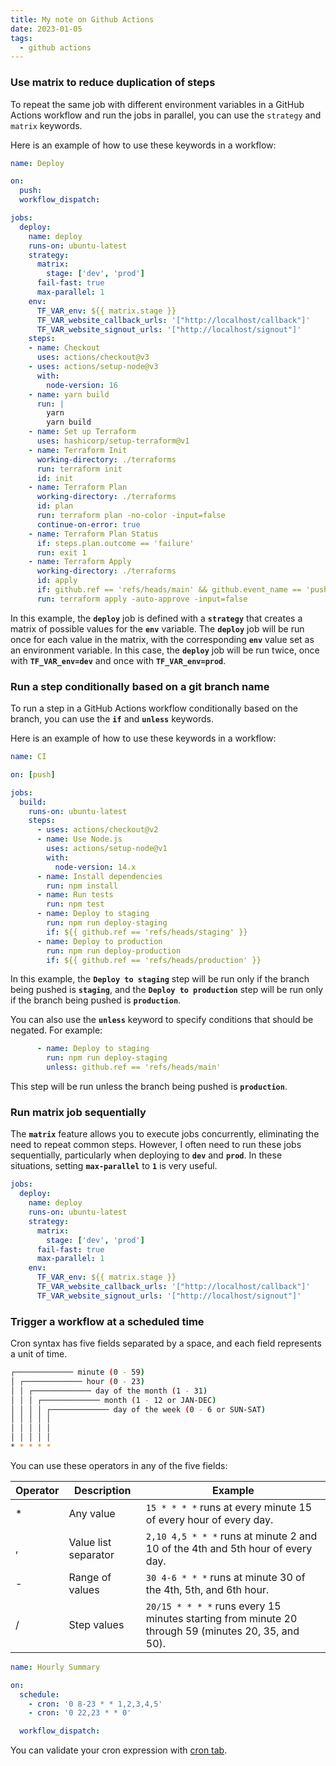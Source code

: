 ```yaml
---
title: My note on Github Actions
date: 2023-01-05
tags:
  - github actions
---
```


### Use matrix to reduce duplication of steps

To repeat the same job with different environment variables in a GitHub Actions workflow and run the jobs in parallel, you can use the `strategy` and `matrix` keywords.

Here is an example of how to use these keywords in a workflow:

```yaml
name: Deploy

on:
  push:
  workflow_dispatch:

jobs:
  deploy:
    name: deploy
    runs-on: ubuntu-latest
    strategy:
      matrix:
        stage: ['dev', 'prod']
      fail-fast: true
      max-parallel: 1
    env:
      TF_VAR_env: ${{ matrix.stage }}
      TF_VAR_website_callback_urls: '["http://localhost/callback"]'
      TF_VAR_website_signout_urls: '["http://localhost/signout"]'
    steps:
    - name: Checkout
      uses: actions/checkout@v3
    - uses: actions/setup-node@v3
      with:
        node-version: 16
    - name: yarn build
      run: |
        yarn
        yarn build
    - name: Set up Terraform
      uses: hashicorp/setup-terraform@v1
    - name: Terraform Init
      working-directory: ./terraforms
      run: terraform init
      id: init
    - name: Terraform Plan
      working-directory: ./terraforms
      id: plan
      run: terraform plan -no-color -input=false
      continue-on-error: true
    - name: Terraform Plan Status
      if: steps.plan.outcome == 'failure'
      run: exit 1
    - name: Terraform Apply
      working-directory: ./terraforms
      id: apply
      if: github.ref == 'refs/heads/main' && github.event_name == 'push'
      run: terraform apply -auto-approve -input=false
```

In this example, the **`deploy`** job is defined with a **`strategy`** that creates a matrix of possible values for the **`env`** variable. The **`deploy`** job will be run once for each value in the matrix, with the corresponding **`env`** value set as an environment variable. In this case, the **`deploy`** job will be run twice, once with **`TF_VAR_env=dev`** and once with **`TF_VAR_env=prod`**.

### Run a step conditionally based on a git branch name

To run a step in a GitHub Actions workflow conditionally based on the branch, you can use the **`if`** and **`unless`** keywords.

Here is an example of how to use these keywords in a workflow:

```yaml
name: CI

on: [push]

jobs:
  build:
    runs-on: ubuntu-latest
    steps:
      - uses: actions/checkout@v2
      - name: Use Node.js
        uses: actions/setup-node@v1
        with:
          node-version: 14.x
      - name: Install dependencies
        run: npm install
      - name: Run tests
        run: npm test
      - name: Deploy to staging
        run: npm run deploy-staging
        if: ${{ github.ref == 'refs/heads/staging' }}
      - name: Deploy to production
        run: npm run deploy-production
        if: ${{ github.ref == 'refs/heads/production' }}
```

In this example, the **`Deploy to staging`** step will be run only if the branch being pushed is **`staging`**, and the **`Deploy to production`** step will be run only if the branch being pushed is **`production`**.

You can also use the **`unless`** keyword to specify conditions that should be negated. For example:

```yaml
      - name: Deploy to staging
        run: npm run deploy-staging
        unless: github.ref == 'refs/heads/main'
```

This step will be run unless the branch being pushed is **`production`**.

### Run matrix job sequentially

The **`matrix`** feature allows you to execute jobs concurrently, eliminating the need to repeat common steps. However, I often need to run these jobs sequentially, particularly when deploying to **`dev`** and **`prod`**. In these situations, setting **`max-parallel`** to **`1`** is very useful.

```yaml
jobs:
  deploy:
    name: deploy
    runs-on: ubuntu-latest
    strategy:
      matrix:
        stage: ['dev', 'prod']
      fail-fast: true
      max-parallel: 1
    env:
      TF_VAR_env: ${{ matrix.stage }}
      TF_VAR_website_callback_urls: '["http://localhost/callback"]'
      TF_VAR_website_signout_urls: '["http://localhost/signout"]'
```

### Trigger a workflow at a scheduled time

Cron syntax has five fields separated by a space, and each field represents a unit of time.

```bash
┌───────────── minute (0 - 59)
│ ┌───────────── hour (0 - 23)
│ │ ┌───────────── day of the month (1 - 31)
│ │ │ ┌───────────── month (1 - 12 or JAN-DEC)
│ │ │ │ ┌───────────── day of the week (0 - 6 or SUN-SAT)
│ │ │ │ │
│ │ │ │ │
│ │ │ │ │
* * * * *
```

You can use these operators in any of the five fields:

Operator|Description|Example
---|---|---
*|Any value|`15 * * * *` runs at every minute 15 of every hour of every day.
,|Value list separator|`2,10 4,5 * * *` runs at minute 2 and 10 of the 4th and 5th hour of every day.
-|Range of values|`30 4-6 * * *` runs at minute 30 of the 4th, 5th, and 6th hour.
/|Step values|`20/15 * * * *` runs every 15 minutes starting from minute 20 through 59 (minutes 20, 35, and 50).

```yaml
name: Hourly Summary

on:
  schedule:
    - cron: '0 8-23 * * 1,2,3,4,5'
    - cron: '0 22,23 * * 0'

  workflow_dispatch:
```

You can validate your cron expression with [cron tab](https://crontab.guru/examples.html). 

